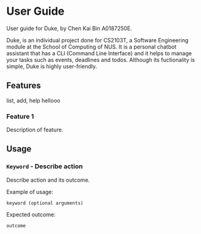 # User Guide
User guide for Duke, 
by Chen Kai Bin A0187250E.

Duke, is an individual project done for CS2103T, a Software Engineering module at the School of Computing of NUS.
It is a personal chatbot assistant that has a CLI (Command Line Interface) and it
helps to manage your tasks such as events, deadlines and todos.
Although its fuctionality is simple, Duke is highly user-friendly.
## Features 
list, add, help
hellooo
### Feature 1 
Description of feature.

## Usage

### `Keyword` - Describe action

Describe action and its outcome.

Example of usage: 

`keyword (optional arguments)`

Expected outcome:

`outcome`
